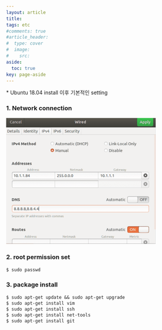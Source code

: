 ```yaml
---
layout: article
title:
tags: etc
#comments: true
#article_header:
#  type: cover
#  image:
#    src:
aside:
  toc: true
key: page-aside
---
```


  \* Ubuntu 18.04 install 이후 기본적인 setting


### 1. Network connection

![png](/ubuntu_network.PNG)

### 2. root permission set

    $ sudo passwd

### 3. package install

    $ sudo apt-get update && sudo apt-get upgrade
    $ sudo apt-get install vim
    $ sudo apt-get install ssh
    $ sudo apt-get install net-tools
    $ sudo apt-get install git

